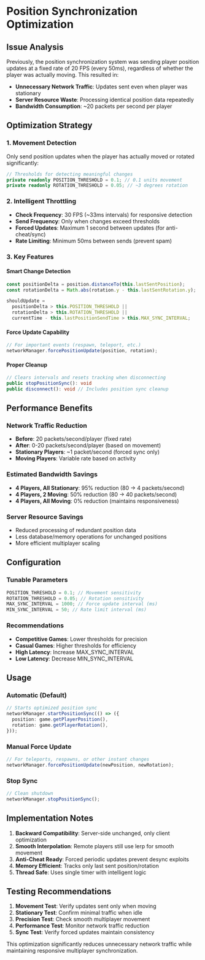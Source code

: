 # Position Synchronization Optimization

## Issue Analysis

Previously, the position synchronization system was sending player position updates at a fixed rate of 20 FPS (every 50ms), regardless of whether the player was actually moving. This resulted in:

- **Unnecessary Network Traffic**: Updates sent even when player was stationary
- **Server Resource Waste**: Processing identical position data repeatedly
- **Bandwidth Consumption**: ~20 packets per second per player

## Optimization Strategy

### 1. **Movement Detection**

Only send position updates when the player has actually moved or rotated significantly:

```typescript
// Thresholds for detecting meaningful changes
private readonly POSITION_THRESHOLD = 0.1; // 0.1 units movement
private readonly ROTATION_THRESHOLD = 0.05; // ~3 degrees rotation
```

### 2. **Intelligent Throttling**

- **Check Frequency**: 30 FPS (~33ms intervals) for responsive detection
- **Send Frequency**: Only when changes exceed thresholds
- **Forced Updates**: Maximum 1 second between updates (for anti-cheat/sync)
- **Rate Limiting**: Minimum 50ms between sends (prevent spam)

### 3. **Key Features**

#### Smart Change Detection

```typescript
const positionDelta = position.distanceTo(this.lastSentPosition);
const rotationDelta = Math.abs(rotation.y - this.lastSentRotation.y);

shouldUpdate =
  positionDelta > this.POSITION_THRESHOLD ||
  rotationDelta > this.ROTATION_THRESHOLD ||
  currentTime - this.lastPositionSendTime > this.MAX_SYNC_INTERVAL;
```

#### Force Update Capability

```typescript
// For important events (respawn, teleport, etc.)
networkManager.forcePositionUpdate(position, rotation);
```

#### Proper Cleanup

```typescript
// Clears intervals and resets tracking when disconnecting
public stopPositionSync(): void
public disconnect(): void // Includes position sync cleanup
```

## Performance Benefits

### Network Traffic Reduction

- **Before**: 20 packets/second/player (fixed rate)
- **After**: 0-20 packets/second/player (based on movement)
- **Stationary Players**: ~1 packet/second (forced sync only)
- **Moving Players**: Variable rate based on activity

### Estimated Bandwidth Savings

- **4 Players, All Stationary**: 95% reduction (80 → 4 packets/second)
- **4 Players, 2 Moving**: 50% reduction (80 → 40 packets/second)
- **4 Players, All Moving**: 0% reduction (maintains responsiveness)

### Server Resource Savings

- Reduced processing of redundant position data
- Less database/memory operations for unchanged positions
- More efficient multiplayer scaling

## Configuration

### Tunable Parameters

```typescript
POSITION_THRESHOLD = 0.1; // Movement sensitivity
ROTATION_THRESHOLD = 0.05; // Rotation sensitivity
MAX_SYNC_INTERVAL = 1000; // Force update interval (ms)
MIN_SYNC_INTERVAL = 50; // Rate limit interval (ms)
```

### Recommendations

- **Competitive Games**: Lower thresholds for precision
- **Casual Games**: Higher thresholds for efficiency
- **High Latency**: Increase MAX_SYNC_INTERVAL
- **Low Latency**: Decrease MIN_SYNC_INTERVAL

## Usage

### Automatic (Default)

```typescript
// Starts optimized position sync
networkManager.startPositionSync(() => ({
  position: game.getPlayerPosition(),
  rotation: game.getPlayerRotation(),
}));
```

### Manual Force Update

```typescript
// For teleports, respawns, or other instant changes
networkManager.forcePositionUpdate(newPosition, newRotation);
```

### Stop Sync

```typescript
// Clean shutdown
networkManager.stopPositionSync();
```

## Implementation Notes

1. **Backward Compatibility**: Server-side unchanged, only client optimization
2. **Smooth Interpolation**: Remote players still use lerp for smooth movement
3. **Anti-Cheat Ready**: Forced periodic updates prevent desync exploits
4. **Memory Efficient**: Tracks only last sent position/rotation
5. **Thread Safe**: Uses single timer with intelligent logic

## Testing Recommendations

1. **Movement Test**: Verify updates sent only when moving
2. **Stationary Test**: Confirm minimal traffic when idle
3. **Precision Test**: Check smooth multiplayer movement
4. **Performance Test**: Monitor network traffic reduction
5. **Sync Test**: Verify forced updates maintain consistency

This optimization significantly reduces unnecessary network traffic while maintaining responsive multiplayer synchronization.
